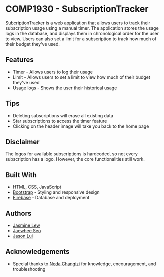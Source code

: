 <h1>COMP1930 - SubscriptionTracker</h1>
SubcriptionTracker is a web application that allows users to track their subscription usage using a manual timer.
The application stores the usage logs in the database, and displays them in chronological order for the user to view.
Users can also set a limit for a subscription to track how much of their budget they've used.

<h2>Features</h2>
<ul>
  <li>Timer - Allows users to log their usage</li>
  <li>Limit - Allows users to set a limit to view how much of their budget they've used</li>
  <li>Usage logs - Shows the user their historical usage</li>
</ul>

<h2>Tips</h2>
<ul>
  <li>Deleting subscriptions will erase all existing data</li>
  <li>Star subscriptions to access the timer feature</li>
  <li>Clicking on the header image will take you back to the home page</li>
</ul>

<h2>Disclaimer</h2>
The logos for available subscriptions is hardcoded, so not every subscription has a logo. However, the core functionalities
still work.

<h2>Built With</h2>
<ul>
  <li>
    HTML, CSS, JavaScript
  </li>
  <li>
    <a href="https://getbootstrap.com/">Bootstrap</a> - Styling and responsive design
  </li>
  <li>
    <a href="https://firebase.google.com/">Firebase</a> - Database and deployment
  </li>
</ul>

<h2>Authors</h2>
<ul>
  <li>
    <a href="https://github.com/jsylew">Jasmine Lew</a>
  </li>
  <li>
    <a href="https://github.com/jstyle5">Jaewhee Seo</a>
  </li>
  <li>
    <a href="https://github.com/jason-lui">Jason Lui</a>
  </li>
</ul>

<h2>Acknowledgements</h2>
<ul>
  <li>
    Special thanks to <a href="https://www.linkedin.com/in/nedachangizi/">Neda Changizi</a> for knowledge, encouragement, and troubleshooting
  </li>
</ul>
